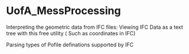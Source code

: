 # UofA_MessProcessing

Interpreting the geometric data from IFC files:
Viewing IFC Data as a text tree with this free utility ( Such as coordinates in IFC)

Parsing types of Pofile definations supported by IFC
